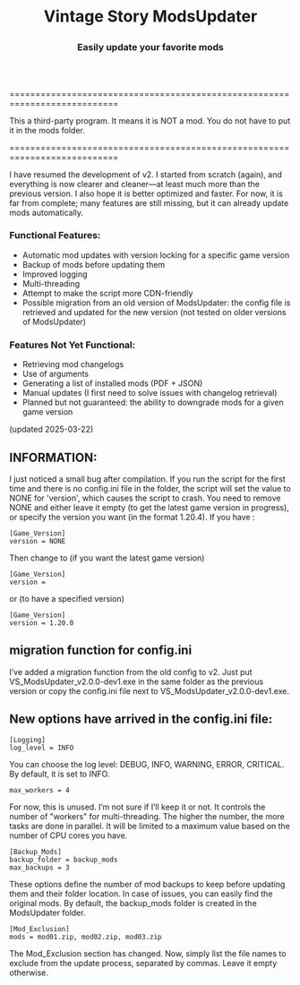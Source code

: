 # <p align="center">Vintage Story ModsUpdater</p>
### <p align="center">Easily update your favorite mods</p>
<br><br>

===========================================================================

This a third-party program. It means it is NOT a mod. You do not have to put it in the mods folder.<br>

===========================================================================



I have resumed the development of v2. I started from scratch (again), and everything is now clearer and cleaner—at least much more than the previous version. I also hope it is better optimized and faster.
For now, it is far from complete; many features are still missing, but it can already update mods automatically.


### Functional Features:
* Automatic mod updates with version locking for a specific game version
* Backup of mods before updating them
* Improved logging
* Multi-threading
* Attempt to make the script more CDN-friendly
* Possible migration from an old version of ModsUpdater: the config file is retrieved and updated for the new version (not tested on older versions of ModsUpdater)

### Features Not Yet Functional:
* Retrieving mod changelogs
* Use of arguments
* Generating a list of installed mods (PDF + JSON)
* Manual updates (I first need to solve issues with changelog retrieval)
* Planned but not guaranteed: the ability to downgrade mods for a given game version


(updated 2025-03-22)


## INFORMATION:
I just noticed a small bug after compilation. If you run the script for the first time and there is no config.ini file in the folder, the script will set the value to NONE for 'version', which causes the script to crash. You need to remove NONE and either leave it empty (to get the latest game version in progress), or specify the version you want (in the format 1.20.4).
If you have :
```ìni
[Game_Version]
version = NONE
```
Then change to (if you want the latest game version)
```ìni
[Game_Version]
version =
```
or (to have a specified version)
```ìni
[Game_Version]
version = 1.20.0
```

## migration function for config.ini
I’ve added a migration function from the old config to v2. Just put VS_ModsUpdater_v2.0.0-dev1.exe in the same folder as the previous version or copy the config.ini file next to VS_ModsUpdater_v2.0.0-dev1.exe.

## New options have arrived in the config.ini file:
```ìni
[Logging]
log_level = INFO
```
You can choose the log level: DEBUG, INFO, WARNING, ERROR, CRITICAL.
By default, it is set to INFO.

```ìni
max_workers = 4
```
For now, this is unused. I’m not sure if I’ll keep it or not. It controls the number of "workers" for multi-threading. The higher the number, the more tasks are done in parallel. It will be limited to a maximum value based on the number of CPU cores you have.

```ìni
[Backup_Mods]
backup_folder = backup_mods
max_backups = 3
```
These options define the number of mod backups to keep before updating them and their folder location. In case of issues, you can easily find the original mods. By default, the backup_mods folder is created in the ModsUpdater folder.

```ìni
[Mod_Exclusion]
mods = mod01.zip, mod02.zip, mod03.zip
```
The Mod_Exclusion section has changed. Now, simply list the file names to exclude from the update process, separated by commas. Leave it empty otherwise.



